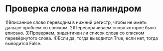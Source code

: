 <h1> Проверка слова на палиндром </h1>

1)Вписанное слово переводим в нижний регистр, чтобы не иметь дальше проблем  со списком.
2)Переворачиваем слово которое было вписано.
3)Проверяем, эндентичен ли список слова со списком перевёрнутого слова.
4)Если да, тогда выводится True, если нет, тогда выводится False.
